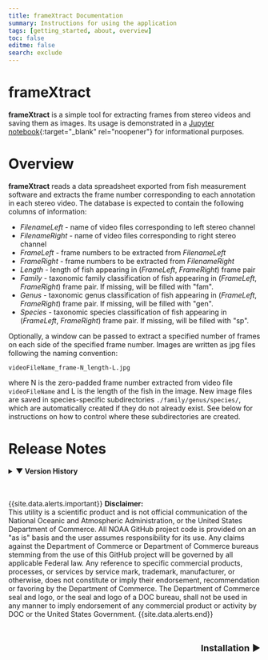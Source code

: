 ```yaml
---
title: frameXtract Documentation
summary: Instructions for using the application
tags: [getting_started, about, overview]
toc: false
editme: false
search: exclude
---
```


# frameXtract

**frameXtract** is a simple tool for extracting frames from stereo videos and saving them as images. Its usage is demonstrated in a [Jupyter notebook](https://github.com/MattGrossi-NOAA/SEFSC-FATES-ATI-FrameXtraction/blob/main/frameExtractionFromVideo.ipynb){:target="_blank" rel="noopener"} for informational purposes.

# Overview

**frameXtract** reads a data spreadsheet exported from fish measurement software and extracts the frame number corresponding to each annotation in each stereo video. The database is expected to contain the following columns of information:
- *FilenameLeft* - name of video files corresponding to left stereo channel
- *FilenameRight* - name of video files corresponding to right stereo channel
- *FrameLeft* - frame numbers to be extracted from *FilenameLeft*
- *FrameRight* - frame numbers to be extracted from *FilenameRight*
- *Length* - length of fish appearing in (*FrameLeft*, *FrameRight*) frame pair
- *Family* - taxonomic family classification of fish appearing in (*FrameLeft*, *FrameRight*) frame pair. If missing, will be filled with "fam".
- *Genus* - taxonomic genus classification of fish appearing in (*FrameLeft*, *FrameRight*) frame pair. If missing, will be filled with "gen".
- *Species* - taxonomic species classification of fish appearing in (*FrameLeft*, *FrameRight*) frame pair. If missing, will be filled with "sp".

Optionally, a window can be passed to extract a specified number of frames on each side of the specified frame number. Images are written as jpg files following the naming convention:

```shell
videoFileName_frame-N_length-L.jpg
```

where N is the zero-padded frame number extracted from video file ```videoFileName``` and L is the length of the fish in the image. New image files are saved in species-specific subdirectories ```./family/genus/species/```, which are automatically created if they do not already exist. See below for instructions on how to control where these subdirectories are created.

# Release Notes

<details>
  <summary>
    <b> &#9660; Version History </b>
  </summary>
  <ul>
    <li> <b>Version 1.0</b> (Sep 2023): Initial version </li>
    <li> <b>Version 1.1</b> (Oct 2023): Revised to include:
      <ul>
        <li> Appending fish length to image file name </li>
        <li> Ability to control where images are read from and saved </li> 
        <li> Storing images in species-specific subdirectories </li>
      </ul> </li>
  </ul>
</details>
<br><br>

{{site.data.alerts.important}}
<b>Disclaimer:</b><br>
This utility is a scientific product and is not official communication of the National Oceanic and Atmospheric Administration, or the United States Department of Commerce. All NOAA GitHub project code is provided on an "as is" basis and the user assumes responsibility for its use. Any claims against the Department of Commerce or Department of Commerce bureaus stemming from the use of this GitHub project will be governed by all applicable Federal law. Any reference to specific commercial products, processes, or services by service mark, trademark, manufacturer, or otherwise, does not constitute or imply their endorsement, recommendation or favoring by the Department of Commerce. The Department of Commerce seal and logo, or the seal and logo of a DOC bureau, shall not be used in any manner to imply endorsement of any commercial product or activity by DOC or the United States Government.
{{site.data.alerts.end}}

<br>
<p style="text-align:right; font-size:large">
    <a style="text-decoration:none;" href="{{ site.url }}{{ site.baseurl }}/howto.html"> <b>Installation</b> &#9654; </a>
</p>